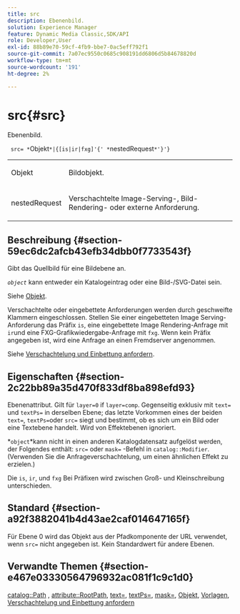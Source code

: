 ```yaml
---
title: src
description: Ebenenbild.
solution: Experience Manager
feature: Dynamic Media Classic,SDK/API
role: Developer,User
exl-id: 88b89e70-59cf-4fb9-bbe7-0ac5eff792f1
source-git-commit: 7a07ec9550c0685c908191dd6806d5b84678820d
workflow-type: tm+mt
source-wordcount: '191'
ht-degree: 2%

---
```


# src{#src}

Ebenenbild.

` src= *`Objekt`*|{[is|ir|fxg]'{' *`nestedRequest`*'}'}`

<table id="simpletable_59104309B8284B21ABCE7DC95BF5A273"> 
 <tr class="strow"> 
  <td class="stentry"> <p> <span class="varname"> Objekt </span> </p> </td> 
  <td class="stentry"> <p>Bildobjekt. </p> </td> 
 </tr> 
 <tr class="strow"> 
  <td class="stentry"> <p> <span class="varname"> nestedRequest </span> </p> </td> 
  <td class="stentry"> <p>Verschachtelte Image-Serving-, Bild-Rendering- oder externe Anforderung. </p> </td> 
 </tr> 
</table>

## Beschreibung {#section-59ec6dc2afcb43efb34dbb0f7733543f}

Gibt das Quellbild für eine Bildebene an.

*`object`* kann entweder ein Katalogeintrag oder eine Bild-/SVG-Datei sein.

Siehe [Objekt](../../../../../is-api/http-ref/image-serving-api-ref/c-http-protocol-reference/c-data-types/r-object.md#reference-2591bd24548d462782c68d138ef795a0).

Verschachtelte oder eingebettete Anforderungen werden durch geschweifte Klammern eingeschlossen. Stellen Sie einer eingebetteten Image Serving-Anforderung das Präfix `is`, eine eingebettete Image Rendering-Anfrage mit `ir`und eine FXG-Grafikwiedergabe-Anfrage mit `fxg`. Wenn kein Präfix angegeben ist, wird eine Anfrage an einen Fremdserver angenommen.

Siehe [Verschachtelung und Einbettung anfordern](../../../../../is-api/http-ref/image-serving-api-ref/c-http-protocol-reference/c-syntax-and-features/r-request-nesting-and-embedding.md#reference-38ec66d4062046589e16c39bf1c6049b).

## Eigenschaften {#section-2c22bb89a35d470f833df8ba898efd93}

Ebenenattribut. Gilt für `layer=0` if `layer=comp`. Gegenseitig exklusiv mit `text=` und `textPs=` in derselben Ebene; das letzte Vorkommen eines der beiden `text=`, `textPs=`oder `src=` siegt und bestimmt, ob es sich um ein Bild oder eine Textebene handelt. Wird von Effektebenen ignoriert.

*`object`*kann nicht in einen anderen Katalogdatensatz aufgelöst werden, der Folgendes enthält: `src=` oder `mask=` -Befehl in `catalog::Modifier`. (Verwenden Sie die Anfrageverschachtelung, um einen ähnlichen Effekt zu erzielen.)

Die `is`, `ir`, und `fxg` Bei Präfixen wird zwischen Groß- und Kleinschreibung unterschieden.

## Standard {#section-a92f3882041b4d43ae2caf014647165f}

Für Ebene 0 wird das Objekt aus der Pfadkomponente der URL verwendet, wenn `src=` nicht angegeben ist. Kein Standardwert für andere Ebenen.

## Verwandte Themen {#section-e467e03330564796932ac081f1c9c1d0}

[catalog::Path](/help/aem-is-ir-api/is-api/image-catalog/image-serving-api-ref/c-image-catalog-reference/c-image-svg-data-reference/c-image-data-reference/r-path-cat.md) , [attribute::RootPath](../../../../../is-api/image-catalog/image-serving-api-ref/c-image-catalog-reference/c-attributes-reference/r-rootpath.md#reference-17d57e5967be403b8408fa7214017494), [text=](../../../../../is-api/http-ref/image-serving-api-ref/c-http-protocol-reference/c-command-reference/r-text.md#reference-84634052e48548539a1ef63cbe41f22f), [textPs=](../../../../../is-api/http-ref/image-serving-api-ref/c-http-protocol-reference/c-command-reference/r-textps.md#reference-4209a2a6169f44278da2647cfb0cd767), [mask=](../../../../../is-api/http-ref/image-serving-api-ref/c-http-protocol-reference/c-command-reference/r-mask.md#reference-922254e027404fb890b850e2723ee06e), [Objekt](../../../../../is-api/http-ref/image-serving-api-ref/c-http-protocol-reference/c-data-types/r-object.md#reference-2591bd24548d462782c68d138ef795a0), [Vorlagen](../../../../../is-api/http-ref/image-serving-api-ref/c-http-protocol-reference/c-templates/c-templates.md#concept-3cd2d2adae0e41b2979b9640244d4d3e), [Verschachtelung und Einbettung anfordern](../../../../../is-api/http-ref/image-serving-api-ref/c-http-protocol-reference/c-syntax-and-features/r-request-nesting-and-embedding.md#reference-38ec66d4062046589e16c39bf1c6049b)
